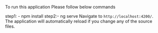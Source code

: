 To run this application Please follow below commands

step1: - npm install
step2:- ng serve
Navigate to `http://localhost:4200/`. The application will automatically reload if you change any of the source files.
